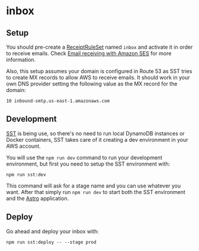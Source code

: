 # inbox

## Setup

You should pre-create a [ReceiptRuleSet](https://docs.aws.amazon.com/AWSCloudFormation/latest/UserGuide/aws-resource-ses-receiptruleset.html) named `inbox` and activate it in order to receive emails. Check [Email receiving with Amazon SES](https://docs.aws.amazon.com/ses/latest/dg/receiving-email.html) for more information.

Also, this setup assumes your domain is configured in Route 53 as SST tries to create MX records to allow AWS to receive emails. It should work in your own DNS provider setting the following value as the MX record for the domain:

```
10 inbound-smtp.us-east-1.amazonaws.com
```

## Development

[SST](https://sst.dev/) is being use, so there's no need to run local DynamoDB instances or Docker containers, SST takes care of it creating a dev environment in your AWS account. 

You will use the `npm run dev` command to run your development environment, but first you need to setup the SST environment with:

```
npm run sst:dev
```

This command will ask for a stage name and you can use whatever you want. After that simply run `npm run dev` to start both the SST environment and the [Astro](https://astro.build/) application.

## Deploy

Go ahead and deploy your inbox with:

```
npm run sst:deploy -- --stage prod
```